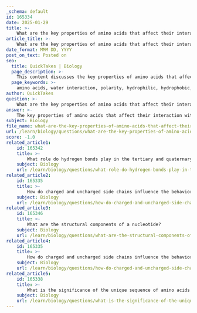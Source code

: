 ```yaml
---
_schema: default
id: 165334
date: 2025-01-29
title: >-
    What are the key properties of amino acids that affect their interaction with water?
article_title: >-
    What are the key properties of amino acids that affect their interaction with water?
date_format: MMM DD, YYYY
post_on_text: Posted on
seo:
  title: QuickTakes | Biology
  page_description: >-
    This content discusses the key properties of amino acids that affect their interactions with water, including polarity, charge, and the hydrophobic/hydrophilic nature of their side chains.
  page_keywords: >-
    amino acids, water interaction, polarity, hydrophilic, hydrophobic, charge, protein structure, solubility, ionic interactions, hydrogen bonding, peptide bonds, biological function
author: QuickTakes
question: >-
    What are the key properties of amino acids that affect their interaction with water?
answer: >-
    The key properties of amino acids that affect their interaction with water primarily revolve around their side chains (R groups). Here are the main factors:\n\n1. **Polarity**: Amino acids can be classified based on the polarity of their side chains:\n   - **Hydrophilic (Polar) Amino Acids**: These amino acids have side chains that can form hydrogen bonds with water, making them soluble in aqueous environments. Examples include serine, threonine, and asparagine.\n   - **Hydrophobic (Nonpolar) Amino Acids**: These amino acids possess side chains that are nonpolar and do not interact favorably with water. They tend to be insoluble in aqueous solutions. Examples include valine, leucine, and phenylalanine.\n\n2. **Charge**: The charge of the side chains also plays a crucial role:\n   - **Charged Amino Acids**: Amino acids with positively or negatively charged side chains (like lysine, arginine, and aspartic acid) are hydrophilic and can interact with water through ionic interactions and hydrogen bonding.\n   - **Neutral Amino Acids**: Some amino acids have neutral side chains that can still be polar (like cysteine) or nonpolar (like alanine), affecting their solubility in water.\n\n3. **Hydrophobic and Hydrophilic Interactions**: The overall structure of proteins, which is influenced by the distribution of hydrophilic and hydrophobic amino acids, determines how proteins fold and interact with water. Hydrophobic amino acids tend to cluster away from water, while hydrophilic amino acids are often found on the surface of proteins, interacting with the aqueous environment.\n\n4. **Dehydration Reactions**: The formation of peptide bonds through dehydration reactions also influences how amino acids interact with water. The resulting polypeptide chains can have regions that are hydrophilic or hydrophobic, affecting the protein's overall solubility and function in biological systems.\n\nIn summary, the interaction of amino acids with water is largely determined by the nature of their side chains—whether they are polar, nonpolar, charged, or neutral. This classification influences their solubility and the overall structure and function of proteins in aqueous environments.
subject: Biology
file_name: what-are-the-key-properties-of-amino-acids-that-affect-their-interaction-with-water.md
url: /learn/biology/questions/what-are-the-key-properties-of-amino-acids-that-affect-their-interaction-with-water
score: -1.0
related_article1:
    id: 165342
    title: >-
        What role do hydrogen bonds play in the tertiary and quaternary structures of proteins?
    subject: Biology
    url: /learn/biology/questions/what-role-do-hydrogen-bonds-play-in-the-tertiary-and-quaternary-structures-of-proteins
related_article2:
    id: 165335
    title: >-
        How do charged and uncharged side chains influence the behavior of amino acids in proteins?
    subject: Biology
    url: /learn/biology/questions/how-do-charged-and-uncharged-side-chains-influence-the-behavior-of-amino-acids-in-proteins
related_article3:
    id: 165346
    title: >-
        What are the structural components of a nucleotide?
    subject: Biology
    url: /learn/biology/questions/what-are-the-structural-components-of-a-nucleotide
related_article4:
    id: 165335
    title: >-
        How do charged and uncharged side chains influence the behavior of amino acids in proteins?
    subject: Biology
    url: /learn/biology/questions/how-do-charged-and-uncharged-side-chains-influence-the-behavior-of-amino-acids-in-proteins
related_article5:
    id: 165338
    title: >-
        What is the significance of the unique sequence of amino acids in the primary structure of proteins?
    subject: Biology
    url: /learn/biology/questions/what-is-the-significance-of-the-unique-sequence-of-amino-acids-in-the-primary-structure-of-proteins
---
```


&nbsp;